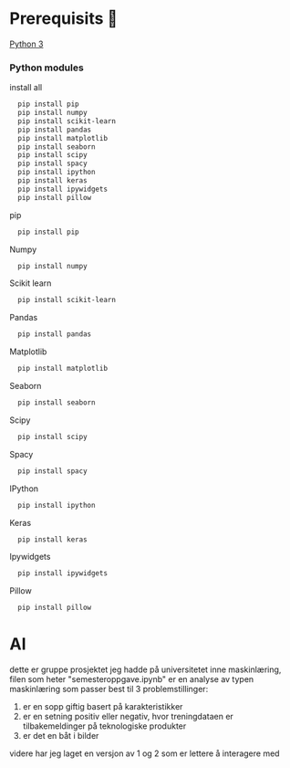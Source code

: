 # Prerequisits :snake:
[Python 3](https://realpython.com/installing-python/)

### Python modules
install all
```bash
  pip install pip
  pip install numpy
  pip install scikit-learn
  pip install pandas
  pip install matplotlib
  pip install seaborn
  pip install scipy
  pip install spacy
  pip install ipython
  pip install keras
  pip install ipywidgets
  pip install pillow

```

pip
```bash
  pip install pip
```

Numpy
```bash
  pip install numpy
```

Scikit learn
```bash
  pip install scikit-learn
```

Pandas
```bash
  pip install pandas
```

Matplotlib
```bash
  pip install matplotlib
```

Seaborn
```bash
  pip install seaborn
```

Scipy
```bash
  pip install scipy
```

Spacy
```bash
  pip install spacy
```

IPython
```bash
  pip install ipython
```

Keras
```bash
  pip install keras
```

Ipywidgets
```bash
  pip install ipywidgets
```

Pillow
```bash
  pip install pillow
```

# AI
dette er gruppe prosjektet jeg hadde på universitetet inne maskinlæring, filen som heter "semesteroppgave.ipynb" er en analyse av typen maskinlæring som passer best til 3 problemstillinger:
1. er en sopp giftig basert på karakteristikker
2. er en setning positiv eller negativ, hvor treningdataen er tilbakemeldinger på teknologiske produkter
3. er det en båt i bilder

videre har jeg laget en versjon av 1 og 2 som er lettere å interagere med
